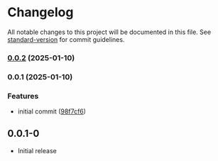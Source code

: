 # Changelog

All notable changes to this project will be documented in this file. See [standard-version](https://github.com/conventional-changelog/standard-version) for commit guidelines.

### [0.0.2](https://github.com/emdgroup-liquid/liquid-flutter-emd-theme/compare/v0.0.1...v0.0.2) (2025-01-10)

### 0.0.1 (2025-01-10)


### Features

* initial commit ([98f7cf6](https://github.com/emdgroup-liquid/liquid-flutter-emd-theme/commit/98f7cf679c3ba267012809b4d1fa8b110b51a790))

## 0.0.1-0
- Initial release